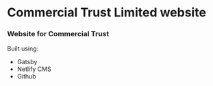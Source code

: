 # Commercial Trust Limited website

### Website for Commercial Trust

Built using:

- Gatsby
- Netlify CMS
- Github

